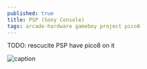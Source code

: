 ```yaml
---
published: true
title: PSP (Sony Console)
tags: arcade-hardware gameboy project pico8
---
```

TODO: rescucite PSP
have pico8 on it

![caption](https://external-content.duckduckgo.com/iu/?u=https%3A%2F%2Ffthmb.tqn.com%2FEYE2gNfhjnWlCkHjx_IIcBfpYJ0%3D%2F1500x1228%2Ffilters%3Afill(auto%2C1)%2FPlayStation-Portable-57e1d2073df78c9cce4537f9.jpg&f=1&nofb=1&ipt=024b1c2b0dc6fda41d6a43d113ca1d5baa0ff696e563193ef9a29a82b0e596e0&ipo=images) 
